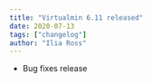 ```yaml
---
title: "Virtualmin 6.11 released"
date: 2020-07-13
tags: ["changelog"]
author: "Ilia Ross"
---
```


- Bug fixes release
